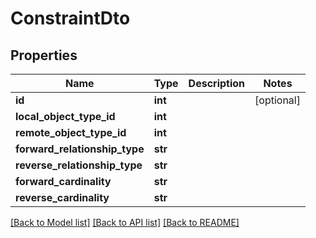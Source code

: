 # ConstraintDto

## Properties
Name | Type | Description | Notes
------------ | ------------- | ------------- | -------------
**id** | **int** |  | [optional] 
**local_object_type_id** | **int** |  | 
**remote_object_type_id** | **int** |  | 
**forward_relationship_type** | **str** |  | 
**reverse_relationship_type** | **str** |  | 
**forward_cardinality** | **str** |  | 
**reverse_cardinality** | **str** |  | 

[[Back to Model list]](../README.md#documentation-for-models) [[Back to API list]](../README.md#documentation-for-api-endpoints) [[Back to README]](../README.md)


